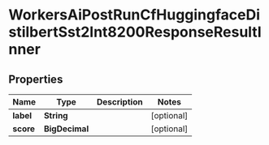 

# WorkersAiPostRunCfHuggingfaceDistilbertSst2Int8200ResponseResultInner


## Properties

| Name | Type | Description | Notes |
|------------ | ------------- | ------------- | -------------|
|**label** | **String** |  |  [optional] |
|**score** | **BigDecimal** |  |  [optional] |



